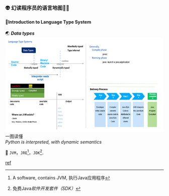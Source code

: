 ### :alien: 幻读程序员的语言地图:hankey::hankey: 

#### :open_file_folder:Introduction to Language Type System
:earth_asia: ***Data types***  
<img src="images/jav.png" alt="map" width="650" height="300" />一图读懂  
*Python is interpreted, with dynamic semantics*  
  
:round_pushpin: `JVM`，`JRE`[^1]，`JDK`[^2].  
  




[^1]: A software, contains JVM, 执行Java应用程序  
[^2]: 免费Java*软件开发套件（SDK）*  
  
[ref](https://dev.to/nikolab/complete-list-of-github-markdown-emoji-markup-5aia)
